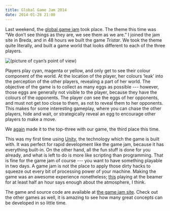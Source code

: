 ```yaml
---
title: Global Game Jam 2014
date: 2014-01-28 21:00
---
```


Last weekend, the [global game jam](http://globalgamejam.org) took place.
The theme this time was “We don’t see things as they are, we see them as we are.”
I joined the jam site in Breda,
and in 48 hours we built the game _Tristar_.
We took the theme quite literally,
and built a game world that looks different to each of the three players.

![(picture of cyan’s point of view)](/images/tristar-cyan.png)

Players play cyan, magenta or yellow,
and only get to see their colour component of the world.
At the location of the player,
her colours ‘leak’ into the perception of the other players,
revealing a part of her world.
The objective of the game is to collect as many eggs as possible --- however,
those eggs are generally not visible to the player,
because they have the colours of the opponents.
The player _can_ see the eggs of her opponents,
and must not get too close to them, as not to reveal them to her opponents.
This makes for some interesting gameplay,
where you can chase the other players, hide and wait,
or strategically reveal an egg to encourage other players to make a move.

We [again](/2012/01/30/global-game-jam-2012) made it to the top-three with our game,
the third place this time.

<!--more-->

This was my first time using [Unity](http://unity3d.com),
the technology which the game is built with.
It was perfect for rapid development like the game jam,
because it has everything built-in.
On the other hand,
all the fun stuff is done for you already,
and what is left to do is more like scripting than programming.
That is fine for the game jam of course --- you want to have something playable in two days.
A game jam is not the place to apply those dirty hacks to squeeze out every bit of processing power of your machine.
Making the game was an awesome experience nonetheless;
[this](http://youtu.be/OZBWfyYtYQY) playing at the beamer for at least half an hour says enough about the atmosphere, I think.

The game and source code are available at [the game jam site](http://globalgamejam.org/2014/games/tristar).
Check out the other games as well,
it is amazing to see how many great concepts can be developed in so little time.
